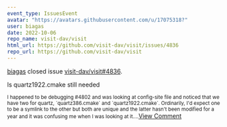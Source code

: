 ```yaml
---
event_type: IssuesEvent
avatar: "https://avatars.githubusercontent.com/u/17075318?"
user: biagas
date: 2022-10-06
repo_name: visit-dav/visit
html_url: https://github.com/visit-dav/visit/issues/4836
repo_url: https://github.com/visit-dav/visit
---
```


<a href='https://github.com/biagas' target='_blank'>biagas</a> closed issue <a href='https://github.com/visit-dav/visit/issues/4836' target='_blank'>visit-dav/visit#4836</a>.

<p>Is quartz1922.cmake still needed</p><small>I happened to be debugging #4802 and was looking at config-site file and noticed that we have two for quartz, `quartz386.cmake` and `quartz1922.cmake`. Ordinarily, I'd expect one to be a symlink to the other but both are unique and the latter hasn't been modified for a year and it was confusing me when I was looking at it....</small><a href='https://github.com/visit-dav/visit/issues/4836' target='_blank'>View Comment</a>